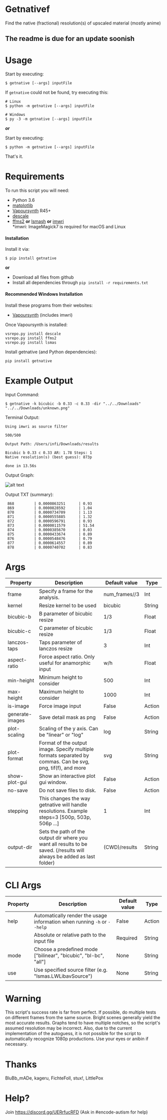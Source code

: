 # Getnativef
Find the native (fractional) resolution(s) of upscaled material (mostly anime)

## The readme is due for an update soonish

# Usage
Start by executing:

    $ getnative [--args] inputFile
    
If `getnative` could not be found, try executing this:

    # Linux
    $ python -m getnative [--args] inputFile
    
    # Windows
    $ py -3 -m getnative [--args] inputFile

***or***  

Start by executing:

    $ python -m getnative [--args] inputFile

That's it.

# Requirements

To run this script you will need:

* Python 3.6
* [matplotlib](http://matplotlib.org/users/installing.html)
* [Vapoursynth](http://www.vapoursynth.com) R45+
* [descale](https://github.com/Irrational-Encoding-Wizardry/vapoursynth-descale)
* [ffms2](https://github.com/FFMS/ffms2) **or** [lsmash](https://github.com/VFR-maniac/L-SMASH-Works) **or** [imwri](https://forum.doom9.org/showthread.php?t=170981)  
 \*imwri: ImageMagick7 is required for macOS and Linux 

#### Installation
Install it via:

    $ pip install getnative

**or**

* Download all files from github  
* Install all dependencies through `pip install -r requirements.txt`  

#### Recommended Windows Installation

Install these programs from their websites:

* [Vapoursynth](http://www.vapoursynth.com) (includes imwri)

Once Vapoursynth is installed:

    vsrepo.py install descale
    vsrepo.py install ffms2
    vsrepo.py install lsmas

Install getnative (and Python dependencies):

    pip install getnative

# Example Output
Input Command:

    $ getnative -k bicubic -b 0.33 -c 0.33 -dir "../../Downloads" "../../Downloads/unknown.png"

Terminal Output:
```
Using imwri as source filter

500/500

Output Path: /Users/infi/Downloads/results

Bicubic b 0.33 c 0.33 AR: 1.78 Steps: 1
Native resolution(s) (best guess): 873p

done in 13.56s
```

Output Graph:

![alt text](examples/f_0_Bicubic_b_0.33_c_0.33_ar_1.78_steps_1.png)

Output TXT (summary):
```
 868		 | 0.0000863251		 | 0.93
 869		 | 0.0000828592		 | 1.04
 870		 | 0.0000734709		 | 1.13
 871		 | 0.0000555885		 | 1.32
 872		 | 0.0000596791		 | 0.93
 873		 | 0.0000011579		 | 51.54
 874		 | 0.0000385670		 | 0.03
 875		 | 0.0000433674		 | 0.89
 876		 | 0.0000548476		 | 0.79
 877		 | 0.0000614557		 | 0.89
 878		 | 0.0000740702		 | 0.83
```

# Args

| Property | Description | Default value | Type |
| -------- | ----------- | ------------------ | ---- |
| frame | Specify a frame for the analysis. | num_frames//3 | Int |
| kernel | Resize kernel to be used | bicubic | String |
| bicubic-b | B parameter of bicubic resize | 1/3 | Float |
| bicubic-c | C parameter of bicubic resize | 1/3 | Float |
| lanczos-taps | Taps parameter of lanczos resize | 3 | Int |
| aspect-ratio | Force aspect ratio. Only useful for anamorphic input| w/h | Float |
| min-height | Minimum height to consider | 500 | Int |
| max-height | Maximum height to consider | 1000 | Int |
| is-image | Force image input | False | Action |
| generate-images | Save detail mask as png | False | Action |
| plot-scaling | Scaling of the y axis. Can be "linear" or "log" | log | String |
| plot-format | Format of the output image. Specify multiple formats separated by commas. Can be svg, png, tif(f), and more | svg | String |
| show-plot-gui | Show an interactive plot gui window. | False | Action |
| no-save | Do not save files to disk. | False | Action |
| stepping | This changes the way getnative will handle resolutions. Example steps=3 [500p, 503p, 506p ...] | 1 | Int |
| output-dir | Sets the path of the output dir where you want all results to be saved. (/results will always be added as last folder) | (CWD)/results | String |

# CLI Args

| Property | Description | Default value | Type |
| -------- | ----------- | ------------------ | ---- |
| help | Automatically render the usage information when running `-h` or `--help` | False | Action |
|  | Absolute or relative path to the input file | Required | String |
| mode | Choose a predefined mode \["bilinear", "bicubic", "bl-bc", "all"\] | None | String |
| use | Use specified source filter (e.g. "lsmas.LWLibavSource") | None | String |

# Warning
This script's success rate is far from perfect.
If possible, do multiple tests on different frames from the same source.
Bright scenes generally yield the most accurate results.
Graphs tend to have multiple notches, so the script's assumed resolution may be incorrect.
Also, due to the current implementation of the autoguess, it is not possible for the script 
to automatically recognize 1080p productions.
Use your eyes or anibin if necessary.
  
# Thanks  
BluBb_mADe, kageru, FichteFoll, stux!, LittlePox

# Help?

Join https://discord.gg/UERrfucRFD (Ask in #encode-autism for help)
